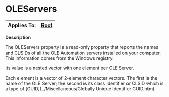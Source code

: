 




<h1 class="heading"><span class="name">OLEServers</span></h1>

| Applies To: | [Root](./root.md) |
| --- | ---  |


**Description**


The OLEServers property is a read-only property that reports the names and CLSIDs of all the OLE Automation servers installed on your computer. This information comes from the Windows registry.


Its value is a nested vector with one element per OLE Server.


Each element is a vector of 2-element character vectors. The first is the name of the OLE Server; the second is its class identifier or CLSID which is a type of [GUID](../Miscellaneous/Globally Unique Identifier GUID.htm).



